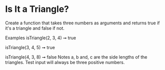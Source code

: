 # Is It a Triangle?

Create a function that takes three numbers as arguments and returns true if it's a triangle and false if not.

Examples
isTriangle(2, 3, 4) ➞ true

isTriangle(3, 4, 5) ➞ true

isTriangle(4, 3, 8) ➞ false
Notes
a, b and, c are the side lengths of the triangles.
Test input will always be three positive numbers.
